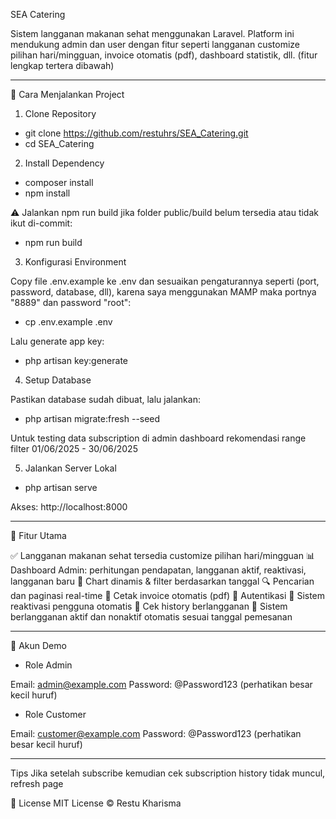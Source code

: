 SEA Catering

Sistem langganan makanan sehat menggunakan Laravel. Platform ini mendukung admin dan user dengan fitur seperti langganan customize pilihan hari/mingguan, invoice otomatis (pdf), dashboard statistik, dll.
(fitur lengkap tertera dibawah)

--------------------------------------------

🚀 Cara Menjalankan Project

1. Clone Repository

- git clone https://github.com/restuhrs/SEA_Catering.git
- cd SEA_Catering

2. Install Dependency

- composer install
- npm install 

⚠️ Jalankan npm run build jika folder public/build belum tersedia atau tidak ikut di-commit:
- npm run build

3. Konfigurasi Environment

Copy file .env.example ke .env dan sesuaikan pengaturannya seperti (port, password, database, dll), 
karena saya menggunakan MAMP maka portnya "8889" dan password "root":

- cp .env.example .env

Lalu generate app key:

- php artisan key:generate

4. Setup Database

Pastikan database sudah dibuat, lalu jalankan:

- php artisan migrate:fresh --seed

Untuk testing data subscription di admin dashboard rekomendasi range filter 01/06/2025 - 30/06/2025

5. Jalankan Server Lokal

- php artisan serve

Akses: http://localhost:8000

--------------------------------------

📁 Fitur Utama

✅ Langganan makanan sehat tersedia customize pilihan hari/mingguan
📊 Dashboard Admin: perhitungan pendapatan, langganan aktif, reaktivasi, langganan baru 
📆 Chart dinamis & filter berdasarkan tanggal
🔍 Pencarian dan paginasi real-time
🧾 Cetak invoice otomatis (pdf)
🔐 Autentikasi
🔄 Sistem reaktivasi pengguna otomatis
📖 Cek history berlangganan
📅 Sistem berlangganan aktif dan nonaktif otomatis sesuai tanggal pemesanan

--------------------------------------

🔐 Akun Demo

- Role Admin 

Email: admin@example.com
Password: @Password123 (perhatikan besar kecil huruf)

- Role Customer 

Email: customer@example.com
Password: @Password123 (perhatikan besar kecil huruf)

--------------------------------------

Tips
Jika setelah subscribe kemudian cek subscription history tidak muncul, refresh page

📄 License
MIT License © Restu Kharisma 
